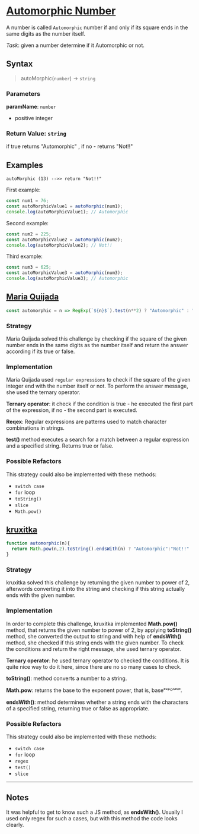 # [Automorphic Number ](https://www.codewars.com/kata/5a58d889880385c2f40000aa)

A number is called `Automorphic` number if and only if its square ends in the same digits as the number itself.

_Task_: given a number determine if it Automorphic or not.

## Syntax

> autoMorphic(`number`) -> `string`

### Parameters

**paramName**: `number`

- positive integer

### Return Value: `string`

if true returns "Automorphic" , if no - returns "Not!!"

## Examples

`autoMorphic (13) -->> return "Not!!"`

First example:

```js
const num1 = 76;
const autoMorphicValue1 = autoMorphic(num1);
console.log(autoMorphicValue1); // Automorphic
```

Second example:

```js
const num2 = 225;
const autoMorphicValue2 = autoMorphic(num2);
console.log(autoMorphicValue2); // Not!!
```

Third example:

```js
const num3 = 625;
const autoMorphicValue3 = autoMorphic(num3);
console.log(autoMorphicValue3); // Automorphic
```


## [Maria Quijada](https://www.codewars.com/users/Maria%20Quijada)

```js
const automorphic = n => RegExp(`${n}$`).test(n**2) ? "Automorphic" : "Not!!";
```

### Strategy

Maria Quijada solved this challenge by checking if the square of the given number ends in the same digits as the number itself and return the answer according if its true or false.

### Implementation

Maria Quijada used `regular expressions` to check if the square of the given integer end with the number itself or not. To perform the answer message, she used the ternary operator.

**Ternary operator**: it check if the condition is true - he executed the first part of the expression, if no - the second part is executed.

**Reqex**: Regular expressions are patterns used to match character combinations in strings. 

**test()** method executes a search for a match between a regular expression and a specified string. Returns true or false.


### Possible Refactors

This strategy could also be implemented with these methods:
- `switch case`
- `for` loop
- `toString()`
- `slice`
- `Math.pow()`

## [kruxitka](https://www.codewars.com/users/kruxitka)

```js
function automorphic(n){
  return Math.pow(n,2).toString().endsWith(n) ? "Automorphic":"Not!!"
}

```

### Strategy

kruxitka solved this challenge by returning the given number to power of 2, afterwords converting it into the string and checking if this string actually ends with the given number.

### Implementation

In order to complete this challenge, kruxitka implemented **Math.pow()** method, that returns the given number to power of 2, by applying **toString()** method, she converted the output to string and with help of **endsWith()** method, she checked if this string ends with the given number. To check the conditions and return the right message, she used ternary operator.

**Ternary operator**: he used ternary operator to checked the conditions. It is quite nice way to do it here, since there are no so many cases to check.

**toString()**: method converts a number to a string.

**Math.pow**: returns the base to the exponent power, that is, baseᵉˣᵖᴼⁿᵉⁿᵗ.

**endsWith()**: method determines whether a string ends with the characters of a specified string, returning true or false as appropriate.

### Possible Refactors

This strategy could also be implemented with these methods:
- `switch case`
- `for` loop
- `regex`
- `test()`
- `slice`

---

## Notes

It was helpful to get to know such a JS method, as **endsWith()**. Usually I used only regex for such a cases, but with this method the code looks clearly.
